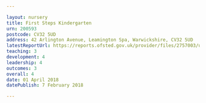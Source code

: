 ```yaml
---

layout: nursery
title: First Steps Kindergarten
urn: 200593
postcode: CV32 5UD
address: 42 Arlington Avenue, Leamington Spa, Warwickshire, CV32 5UD
latestReportUrl: https://reports.ofsted.gov.uk/provider/files/2757003/urn/200593.pdf
teaching: 3
development: 4
leadership: 4
outcomes: 3
overall: 4
date: 01 April 2018 
datePublish: 7 February 2018

---
```

